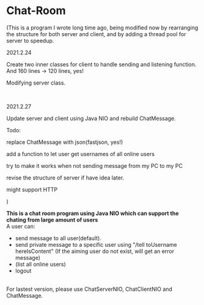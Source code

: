 # Chat-Room

(This is a program I wrote long time ago, being modified now by rearranging the structure for both server and client, and by adding a thread pool for server to speedup.

2021.2.24

Create two inner classes for client to handle sending and listening function. And 160 lines -> 120 lines, yes!

Modifying server class.

<br>

2021.2.27 

Update server and client using Java NIO and rebuild ChatMessage. 
<br>

Todo: 

replace ChatMessage with json(fastjson, yes!)

add a function to let user get usernames of all online users

try to make it works when not sending message from my PC to my PC

revise the structure of server if have idea later.

might support HTTP


)

**This is a chat room program using Java NIO which can support the chating from large amount of users**
<br>
A user can:
- send message to all user(default).
- send private message to a specific user using "/tell toUsername hereIsContent" (If the aiming user do not exist, will get an error message)
- (list all online users)
- logout

<br>
For lastest version, please use ChatServerNIO, ChatClientNIO and ChatMessage.

